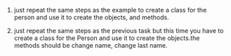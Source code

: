 1) just repeat the same steps as the example to create a class for the person and use it to create the objects, and methods.

2) just repeat the same steps as the previous task but this time you have to create a class for the Person and use it to create the objects.the methods should be change name, change last name.
   